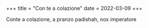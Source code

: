 +++
title = "Con te a colazione"
date = 2022-03-09
+++

Conte a colazione,
a pranzo padishah,
nox imperatore
